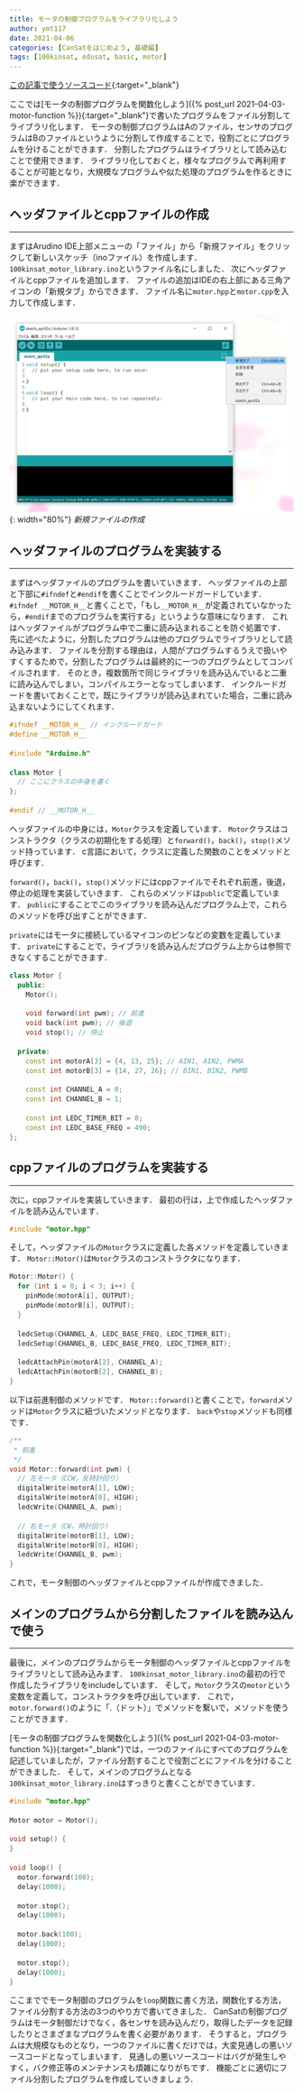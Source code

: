 ```yaml
---
title: モータの制御プログラムをライブラリ化しよう
author: ymt117
date: 2021-04-06
categories: [CanSatをはじめよう, 基礎編]
tags: [100kinsat, edusat, basic, motor]
---
```


<i class="{{ site.data.post.file }}"></i>
[この記事で使うソースコード](https://github.com/100kinsat/100kinsat_ver_3_4_code/tree/main/100kinsat_motor_library){:target="_blank"}

ここでは[モータの制御プログラムを関数化しよう]({% post_url 2021-04-03-motor-function %}){:target="_blank"}で書いたプログラムをファイル分割してライブラリ化します．
モータの制御プログラムはAのファイル，センサのプログラムはBのファイルというように分割して作成することで，役割ごとにプログラムを分けることができます．
分割したプログラムはライブラリとして読み込むことで使用できます．
ライブラリ化しておくと，様々なプログラムで再利用することが可能となり，大規模なプログラムや似た処理のプログラムを作るときに楽ができます．

## ヘッダファイルとcppファイルの作成
---

まずはArudino IDE上部メニューの「ファイル」から「新規ファイル」をクリックして新しいスケッチ（inoファイル）を作成します．
`100kinsat_motor_library.ino`というファイル名にしました．
次にヘッダファイルとcppファイルを追加します．
ファイルの追加はIDEの右上部にある三角アイコンの「新規タブ」からできます．
ファイル名に`motor.hpp`と`motor.cpp`を入力して作成します．

![new_file](/assets/img/post/motor-library/new_file.png){: width="80%"}
_新規ファイルの作成_

## ヘッダファイルのプログラムを実装する
---

まずはヘッダファイルのプログラムを書いていきます．
ヘッダファイルの上部と下部に`#ifndef`と`#endif`を書くことでインクルードガードしています．
`#ifndef __MOTOR_H__`と書くことで，「もし`__MOTOR_H__`が定義されていなかったら，`#endif`までのプログラムを実行する」というような意味になります．
これはヘッダファイルがプログラム中で二重に読み込まれることを防ぐ処置です．
先に述べたように，分割したプログラムは他のプログラムでライブラリとして読み込みます．
ファイルを分割する理由は，人間がプログラムするうえで扱いやすくするためで，分割したプログラムは最終的に一つのプログラムとしてコンパイルされます．
そのとき，複数箇所で同じライブラリを読み込んでいると二重に読み込んでしまい，コンパイルエラーとなってしまいます．
インクルードガードを書いておくことで，既にライブラリが読み込まれていた場合，二重に読み込まないようにしてくれます．

```cpp
#ifndef __MOTOR_H__ // インクルードガード
#define __MOTOR_H__

#include "Arduino.h"

class Motor {
  // ここにクラスの中身を書く
};

#endif // __MOTOR_H__
```

ヘッダファイルの中身には，`Motor`クラスを定義しています．
`Motor`クラスはコンストラクタ（クラスの初期化をする処理）と`forward()`，`back()`，`stop()`メソッド持っています．
c言語において，クラスに定義した関数のことをメソッドと呼びます．

`forward()`，`back()`，`stop()`メソッドにはcppファイルでそれぞれ前進，後退，停止の処理を実装していきます．
これらのメソッドは`public`で定義しています．
`public`にすることでこのライブラリを読み込んだプログラム上で，これらのメソッドを呼び出すことができます．

`private`にはモータに接続しているマイコンのピンなどの変数を定義しています．
`private`にすることで，ライブラリを読み込んだプログラム上からは参照できなくすることができます．

```cpp
class Motor {
  public:
    Motor();

    void forward(int pwm); // 前進
    void back(int pwm); // 後退
    void stop(); // 停止

  private:
    const int motorA[3] = {4, 13, 25}; // AIN1, AIN2, PWMA
    const int motorB[3] = {14, 27, 26}; // BIN1, BIN2, PWMB

    const int CHANNEL_A = 0;
    const int CHANNEL_B = 1;

    const int LEDC_TIMER_BIT = 8;
    const int LEDC_BASE_FREQ = 490;
};
```

## cppファイルのプログラムを実装する
---

次に，cppファイルを実装していきます．
最初の行は，上で作成したヘッダファイルを読み込んでいます．

```cpp
#include "motor.hpp"
```

そして，ヘッダファイルの`Motor`クラスに定義した各メソッドを定義していきます．
`Motor::Motor()`は`Motor`クラスのコンストラクタになります．

```cpp
Motor::Motor() {
  for (int i = 0; i < 3; i++) {
    pinMode(motorA[i], OUTPUT);
    pinMode(motorB[i], OUTPUT);
  }

  ledcSetup(CHANNEL_A, LEDC_BASE_FREQ, LEDC_TIMER_BIT);
  ledcSetup(CHANNEL_B, LEDC_BASE_FREQ, LEDC_TIMER_BIT);

  ledcAttachPin(motorA[2], CHANNEL_A);
  ledcAttachPin(motorB[2], CHANNEL_B);
}
```

以下は前進制御のメソッドです．
`Motor::forward()`と書くことで，`forward`メソッドは`Motor`クラスに紐づいたメソッドとなります．
`back`や`stop`メソッドも同様です．

```cpp
/**
 * 前進
 */
void Motor::forward(int pwm) {
  // 左モータ（CCW，反時計回り）
  digitalWrite(motorA[1], LOW);
  digitalWrite(motorA[0], HIGH);
  ledcWrite(CHANNEL_A, pwm);

  // 右モータ（CW，時計回り）
  digitalWrite(motorB[1], LOW);
  digitalWrite(motorB[0], HIGH);
  ledcWrite(CHANNEL_B, pwm);
}
```

これで，モータ制御のヘッダファイルとcppファイルが作成できました．

## メインのプログラムから分割したファイルを読み込んで使う
---

最後に，メインのプログラムからモータ制御のヘッダファイルとcppファイルをライブラリとして読み込みます．
`100kinsat_motor_library.ino`の最初の行で作成したライブラリをincludeしています．
そして，`Motor`クラスの`motor`という変数を定義して，コンストラクタを呼び出しています．
これで，`motor.forward()`のように「.（ドット）」でメソッドを繋いで，メソッドを使うことができます．

[モータの制御プログラムを関数化しよう]({% post_url 2021-04-03-motor-function %}){:target="_blank"}では，一つのファイルにすべてのプログラムを記述していましたが，ファイル分割することで役割ごとにファイルを分けることができました．
そして，メインのプログラムとなる`100kinsat_motor_library.ino`はすっきりと書くことができています．

```cpp
#include "motor.hpp"

Motor motor = Motor();

void setup() {
}

void loop() {
  motor.forward(100);
  delay(1000);

  motor.stop();
  delay(1000);

  motor.back(100);
  delay(1000);

  motor.stop();
  delay(1000);
}
```

ここまででモータ制御のプログラムを`loop`関数に書く方法，関数化する方法，ファイル分割する方法の3つのやり方で書いてきました．
CanSatの制御プログラムはモータ制御だけでなく，各センサを読み込んだり，取得したデータを記録したりとさまざまなプログラムを書く必要があります．
そうすると，プログラムは大規模なものとなり，一つのファイルに書くだけでは，大変見通しの悪いソースコードとなってしまいます．
見通しの悪いソースコードはバグが発生しやすく，バク修正等のメンテナンスも煩雑になりがちです．
機能ごとに適切にファイル分割したプログラムを作成していきましょう．
